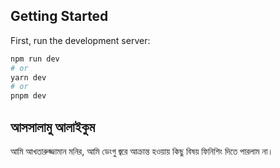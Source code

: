 ## Getting Started

First, run the development server:

```bash
npm run dev
# or
yarn dev
# or
pnpm dev
```

## আসসালামু আলাইকুম

আমি আখতারুজ্জামান মনির,
আমি ডেংগু জ্বরে আক্রান্ত হওয়ায় কিছু বিষয় ফিনিশিং দিতে পারলাম না।
